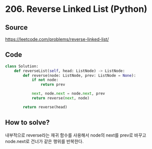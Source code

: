 # 206. Reverse Linked List (Python)

## Source

https://leetcode.com/problems/reverse-linked-list/

## Code

```python
class Solution:
    def reverseList(self, head: ListNode) -> ListNode:
        def reverse(node: ListNode, prev: ListNode = None):
            if not node:
                return prev

            next, node.next = node.next, prev
            return reverse(next, node)

        return reverse(head)
```

## How to solve?

내부적으로 reverse라는 재귀 함수를 사용해서 node의 next를 prev로 바꾸고 node.next로 건너가 같은 행위를 반복한다.
